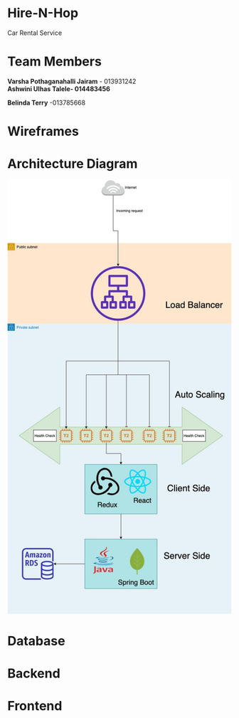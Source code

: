 # Hire-N-Hop
Car Rental Service

# Team Members

<b>Varsha Pothaganahalli Jairam</b> - 013931242 <br />
<b>Ashwini Ulhas Talele- 014483456</b> <br />

<b>Belinda Terry</b> -013785668 <br />



# Wireframes

<h1>Architecture Diagram</h1>

![Architecture diagram](Architecture.jpg)


# Database

# Backend

# Frontend
